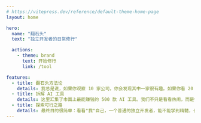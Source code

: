 ```yaml
---
# https://vitepress.dev/reference/default-theme-home-page
layout: home

hero:
  name: "翻石头"
  text: "独立开发者的日常修行"

  actions:
    - theme: brand
      text: 开始修行
      link: /tool

features:
  - title: 翻石头方法论
    details: 我总是说，如果你观察 10 家公司，你会发现其中一家很有趣。如果你看 20 家，你会发现两家；如果你看 100 家，你会发现 10 家。翻石头最多的人赢得游戏……这需要保持思想开放，做大量的工作。你关注的行业越多，关注的公司越多，你就越有机会发现定价错误的东西。 -- 彼得·林奇
  - title: 拆解 AI 工具
    details: 这里汇集了市面上最能赚钱的 500 款 AI 工具。我们不只是看看热闹，而是像侦探一样，通过一系列精心设计的问题，一层层剥开它们成功的秘密。
  - title: 探索可行之路
    details: 最终目的很简单：看看"我"自己，一个普通的独立开发者，能不能学到精髓，也做出点名堂来。这不仅仅是分析，更是一场自我挑战和探索。
---
```

